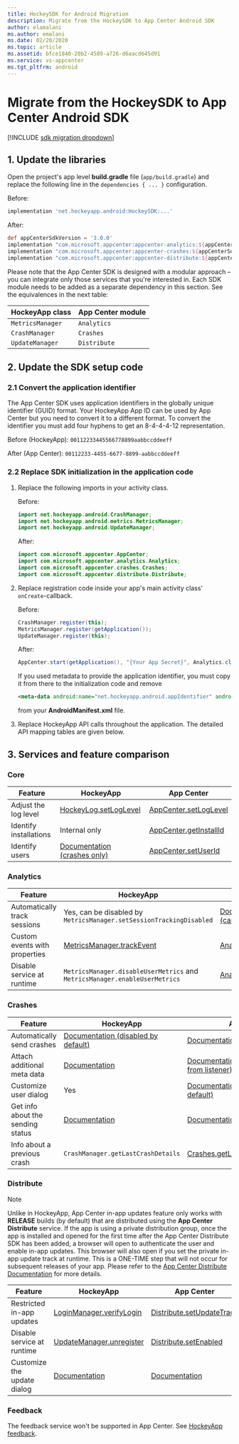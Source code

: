 ```yaml
---
title: HockeySDK for Android Migration
description: Migrate from the HockeySDK to App Center Android SDK
author: elamalani
ms.author: emalani
ms.date: 02/20/2020
ms.topic: article
ms.assetid: bfce1840-20b2-4589-a726-d6aacd645d91
ms.service: vs-appcenter
ms.tgt_pltfrm: android
---
```


# Migrate from the HockeySDK to App Center Android SDK

[!INCLUDE [sdk migration dropdown](includes/sdk-migration-dropdown.md)]

## 1. Update the libraries

Open the project's app level **build.gradle** file (`app/build.gradle`) and replace the following line in the `dependencies { ... }` configuration.

Before:

```groovy
implementation 'net.hockeyapp.android:HockeySDK:...'
```

After:

```groovy
def appCenterSdkVersion = '3.0.0'
implementation "com.microsoft.appcenter:appcenter-analytics:${appCenterSdkVersion}"
implementation "com.microsoft.appcenter:appcenter-crashes:${appCenterSdkVersion}"
implementation "com.microsoft.appcenter:appcenter-distribute:${appCenterSdkVersion}"
```

Please note that the App Center SDK is designed with a modular approach – you can integrate only those services that you're interested in. Each SDK module needs to be added as a separate dependency in this section. See the equivalences in the next table:

HockeyApp class  | App Center module
---------------- | -----------------
`MetricsManager` | `Analytics`
`CrashManager`   | `Crashes`
`UpdateManager`  | `Distribute`

## 2. Update the SDK setup code

### 2.1 Convert the application identifier

The App Center SDK uses application identifiers in the globally unique identifier (GUID) format. Your HockeyApp App ID can be used by App Center but you need to convert it to a different format. To convert the identifier you must add four hyphens to get an 8-4-4-4-12 representation.

Before (HockeyApp):
`00112233445566778899aabbccddeeff`

After (App Center):
`00112233-4455-6677-8899-aabbccddeeff`

### 2.2 Replace SDK initialization in the application code

1. Replace the following imports in your activity class.

    Before:

    ```java
    import net.hockeyapp.android.CrashManager;
    import net.hockeyapp.android.metrics.MetricsManager;
    import net.hockeyapp.android.UpdateManager;
    ```

    After:

    ```java
    import com.microsoft.appcenter.AppCenter;
    import com.microsoft.appcenter.analytics.Analytics;
    import com.microsoft.appcenter.crashes.Crashes;
    import com.microsoft.appcenter.distribute.Distribute;
    ```

1. Replace registration code inside your app's main activity class' `onCreate`-callback.

    Before:

    ```java
    CrashManager.register(this);
    MetricsManager.register(getApplication());
    UpdateManager.register(this);
    ```

    After:

    ```java
    AppCenter.start(getApplication(), "{Your App Secret}", Analytics.class, Crashes.class, Distribute.class);
    ```

    If you used metadata to provide the application identifier, you must copy it from there to the initialization code and remove

    ```xml
    <meta-data android:name="net.hockeyapp.android.appIdentifier" android:value="..." />
    ```

    from your **AndroidManifest.xml** file.

1. Replace HockeyApp API calls throughout the application. The detailed API mapping tables are given below.

## 3. Services and feature comparison

### Core

Feature | HockeyApp | App Center
------- | --------- | ---
Adjust the log level | [HockeyLog.setLogLevel](https://support.hockeyapp.net/kb/client-integration-android/hockeyapp-for-android-sdk#4-8-control-output-to-logcat) | [AppCenter.setLogLevel](~/sdk/other-apis/android.md#adjust-the-log-level)
Identify installations | Internal only | [AppCenter.getInstallId](~/sdk/other-apis/android.md#identify-installations)
Identify users | [Documentation (crashes only)](https://support.hockeyapp.net/kb/client-integration-android/customization-options-for-android#method-getuserid)| [AppCenter.setUserId](~/sdk/other-apis/android.md#identify-users)

### Analytics

Feature | HockeyApp | App Center
------- | --------- | ---
Automatically track sessions | Yes, can be disabled by `MetricsManager.setSessionTrackingDisabled` | [Documentation (cannot be disabled)](~/sdk/analytics/android.md#session-and-device-information)
Custom events with properties | [MetricsManager.trackEvent](https://support.hockeyapp.net/kb/client-integration-android/hockeyapp-for-android-sdk#2-5-add-user-metrics) | [Analytics.trackEvent](~/sdk/analytics/android.md#custom-events)
Disable service at runtime | `MetricsManager.disableUserMetrics` and `MetricsManager.enableUserMetrics` | [Analytics.setEnabled](~/sdk/analytics/android.md#enable-or-disable-app-center-analytics-at-runtime)

### Crashes

Feature | HockeyApp | App Center
------- | --------- | ---
Automatically send crashes | [Documentation (disabled by default)](https://support.hockeyapp.net/kb/client-integration-android/hockeyapp-for-android-sdk#4-2-1-auto-send-crash-reports) | [Documentation (enabled by default)](~/sdk/crashes/android.md#should-the-crash-be-processed)
Attach additional meta data | [Documentation](https://support.hockeyapp.net/kb/client-integration-android/hockeyapp-for-android-sdk#4-2-2-attach-additional-meta-data) | [Documentation (can be attached from listener)](~/sdk/crashes/android.md#add-attachments-to-a-crash-report)
Customize user dialog | Yes | [Documentation (not provided by default)](~/sdk/crashes/android.md#ask-for-the-users-consent-to-send-a-crash-log)
Get info about the sending status | [Documentation](https://support.hockeyapp.net/kb/client-integration-android/customization-options-for-android#method-oncrashessent) | [Documentation](~/sdk/crashes/android.md#get-information-about-the-sending-status-for-a-crash-log)
Info about a previous crash | `CrashManager.getLastCrashDetails` | [Crashes.getLastSessionCrashReport](~/sdk/crashes/android.md#get-more-information-about-a-previous-crash)

### Distribute

> [!NOTE]
> Unlike in HockeyApp, App Center in-app updates feature only works with **RELEASE** builds (by default) that are distributed using the **App Center Distribute** service.
 If the app is using a private distribution group, once the app is installed and opened for the first time after the App Center Distribute SDK has been added, a browser will open to authenticate the user and enable in-app updates. This browser will also open if you set the private in-app update track at runtime. This is a ONE-TIME step that will not occur for subsequent releases of your app. Please refer to the [App Center Distribute Documentation](~/sdk/distribute/android.md#how-do-in-app-updates-work) for more details.

Feature | HockeyApp | App Center
------- | --------- | ---
Restricted in-app updates | [LoginManager.verifyLogin](https://support.hockeyapp.net/kb/client-integration-android/hockeyapp-for-android-sdk#4-5-authentication) | [Distribute.setUpdateTrack](~/sdk/distribute/android.md#use-private-distribution-group)
Disable service at runtime | [UpdateManager.unregister](https://support.hockeyapp.net/kb/client-integration-android/hockeyapp-for-android-sdk#2-6-add-update-distribution) | [Distribute.setEnabled](~/sdk/distribute/android.md#enable-or-disable-app-center-distribute-at-runtime)
Customize the update dialog | [Documentation](https://support.hockeyapp.net/kb/client-integration-android/hockeyapp-for-android-sdk#4-3-1-providing-your-own-user-interface-for-the-update-process) | [Documentation](~/sdk/distribute/android.md#customize-or-localize-the-in-app-update-dialog)

### Feedback

The feedback service won't be supported in App Center. See [HockeyApp feedback](feedback.md).
